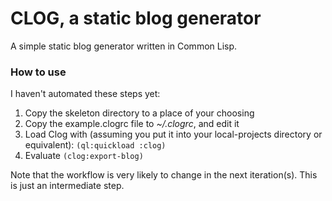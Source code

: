 # CLOG, a static blog generator
A simple static blog generator written in Common Lisp.

### How to use
I haven't automated these steps yet:

1. Copy the skeleton directory to a place of your choosing
2. Copy the example.clogrc file to *~/.clogrc*, and edit it
3. Load Clog with (assuming you put it into your local-projects
   directory or equivalent): `(ql:quickload :clog)`
4. Evaluate `(clog:export-blog)`


Note that the workflow is very likely to change in the next
iteration(s). This is just an intermediate step.
